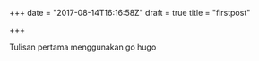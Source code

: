 +++
date = "2017-08-14T16:16:58Z"
draft = true
title = "firstpost"

+++
Tulisan pertama menggunakan go hugo
